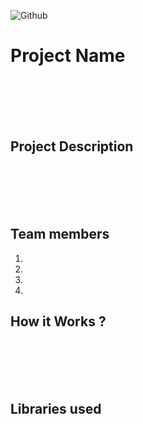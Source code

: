 ![Github](https://user-images.githubusercontent.com/64391274/211215734-bbc57b92-9a71-496d-873e-3eedc7523916.png)


# Project Name
<br>
<br>
<br>
<br>

## Project Description 
<br>
<br>
<br>
<br>

## Team members
1. 
2. 
3.
4.


<!-- ## Link to product walkthrough
<a href="https://www.youtube.com/watch?v=cbzObD3_JeA" target="_blank" ><img src="https://github.com/Noel6161131110/OpenAI_Saturday_Hack_Night/blob/main/Youtube_logo_PNG7.png" width="300" height="150" ></a> -->
## How it Works ?
<br>
<br>
<br>
<br>

## Libraries used
<br>
<br>
<br>
<br>

